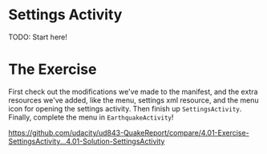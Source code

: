 # Settings Activity

TODO: Start here!

# The Exercise

First check out the modifications we've made to the manifest, and the extra resources we've added, like the menu, settings xml resource, and the menu icon for opening the settings activity. Then finish up `SettingsActivity`. Finally, complete the menu in `EarthquakeActivity`!


https://github.com/udacity/ud843-QuakeReport/compare/4.01-Exercise-SettingsActivity...4.01-Solution-SettingsActivity
